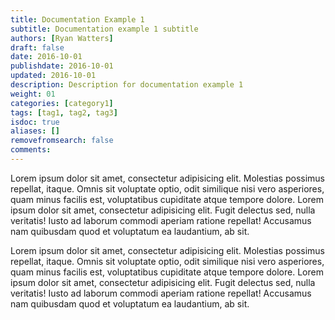 ```yaml
---
title: Documentation Example 1
subtitle: Documentation example 1 subtitle
authors: [Ryan Watters]
draft: false
date: 2016-10-01
publishdate: 2016-10-01
updated: 2016-10-01
description: Description for documentation example 1
weight: 01
categories: [category1]
tags: [tag1, tag2, tag3]
isdoc: true
aliases: []
removefromsearch: false
comments:
---
```


Lorem ipsum dolor sit amet, consectetur adipisicing elit. Molestias possimus repellat, itaque. Omnis sit voluptate optio, odit similique nisi vero asperiores, quam minus facilis est, voluptatibus cupiditate atque tempore dolore. Lorem ipsum dolor sit amet, consectetur adipisicing elit. Fugit delectus sed, nulla veritatis! Iusto ad laborum commodi aperiam ratione repellat! Accusamus nam quibusdam quod et voluptatum ea laudantium, ab sit.

Lorem ipsum dolor sit amet, consectetur adipisicing elit. Molestias possimus repellat, itaque. Omnis sit voluptate optio, odit similique nisi vero asperiores, quam minus facilis est, voluptatibus cupiditate atque tempore dolore. Lorem ipsum dolor sit amet, consectetur adipisicing elit. Fugit delectus sed, nulla veritatis! Iusto ad laborum commodi aperiam ratione repellat! Accusamus nam quibusdam quod et voluptatum ea laudantium, ab sit.